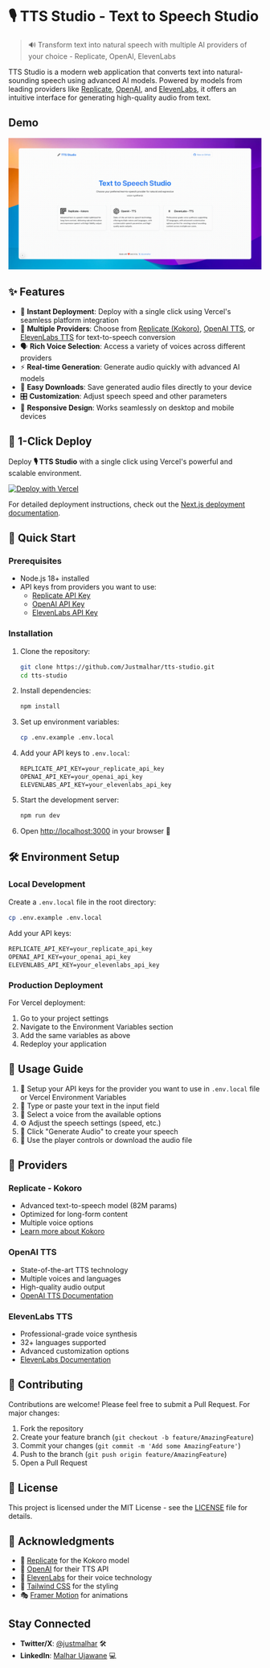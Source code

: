 # 🎙️ TTS Studio - Text to Speech Studio

> 🔊 Transform text into natural speech with multiple AI providers of your choice - Replicate, OpenAI, ElevenLabs

TTS Studio is a modern web application that converts text into natural-sounding speech using advanced AI models. Powered by models from leading providers like [Replicate](https://replicate.com/), [OpenAI](https://openai.com/), and [ElevenLabs](https://elevenlabs.io/), it offers an intuitive interface for generating high-quality audio from text.

## Demo

![TTS Studio Demo](https://github.com/Justmalhar/tts-studio/blob/main/public/demo.png)

## ✨ Features

- 🚀 **Instant Deployment**: Deploy with a single click using Vercel's seamless platform integration
- 🎯 **Multiple Providers**: Choose from [Replicate (Kokoro)](https://replicate.com/jaaari/kokoro-82m), [OpenAI TTS](https://platform.openai.com/docs/guides/text-to-speech), or [ElevenLabs TTS](https://docs.elevenlabs.io/welcome/introduction) for text-to-speech conversion
- 🗣️ **Rich Voice Selection**: Access a variety of voices across different providers
- ⚡ **Real-time Generation**: Generate audio quickly with advanced AI models
- 💾 **Easy Downloads**: Save generated audio files directly to your device
- 🎛️ **Customization**: Adjust speech speed and other parameters
- 📱 **Responsive Design**: Works seamlessly on desktop and mobile devices

## 🚀 1-Click Deploy

Deploy **🎙️ TTS Studio** with a single click using Vercel's powerful and scalable environment.

[![Deploy with Vercel](https://vercel.com/button)](https://vercel.com/new/clone?repository-url=https://github.com/Justmalhar/tts-studio&env=REPLICATE_API_KEY&env=OPENAI_API_KEY&env=ELEVENLABS_API_KEY)

For detailed deployment instructions, check out the [Next.js deployment documentation](https://nextjs.org/docs/deployment).

## 🚀 Quick Start

### Prerequisites

- Node.js 18+ installed
- API keys from providers you want to use:
  - [Replicate API Key](https://replicate.com/account)
  - [OpenAI API Key](https://platform.openai.com/api-keys)
  - [ElevenLabs API Key](https://elevenlabs.io/api-keys)

### Installation

1. Clone the repository:
   ```bash
   git clone https://github.com/Justmalhar/tts-studio.git
   cd tts-studio
   ```

2. Install dependencies:
   ```bash
   npm install
   ```

3. Set up environment variables:
   ```bash
   cp .env.example .env.local
   ```

4. Add your API keys to `.env.local`:
   ```env
   REPLICATE_API_KEY=your_replicate_api_key
   OPENAI_API_KEY=your_openai_api_key
   ELEVENLABS_API_KEY=your_elevenlabs_api_key
   ```

5. Start the development server:
   ```bash
   npm run dev
   ```

6. Open [http://localhost:3000](http://localhost:3000) in your browser 🎉

## 🛠️ Environment Setup

### Local Development

Create a `.env.local` file in the root directory:
```bash
cp .env.example .env.local
```

Add your API keys:
```env
REPLICATE_API_KEY=your_replicate_api_key
OPENAI_API_KEY=your_openai_api_key
ELEVENLABS_API_KEY=your_elevenlabs_api_key
```

### Production Deployment

For Vercel deployment:
1. Go to your project settings
2. Navigate to the Environment Variables section
3. Add the same variables as above
4. Redeploy your application

## 🎯 Usage Guide

1. 🔑 Setup your API keys for the provider you want to use in `.env.local` file or Vercel Environment Variables
2. 📝 Type or paste your text in the input field
3. 🎤 Select a voice from the available options
4. ⚙️ Adjust the speech settings (speed, etc.)
5. 🎵 Click "Generate Audio" to create your speech
6. 💾 Use the player controls or download the audio file

## 🌟 Providers

### Replicate - Kokoro
- Advanced text-to-speech model (82M params)
- Optimized for long-form content
- Multiple voice options
- [Learn more about Kokoro](https://replicate.com/jaaari/kokoro-82m)

### OpenAI TTS
- State-of-the-art TTS technology
- Multiple voices and languages
- High-quality audio output
- [OpenAI TTS Documentation](https://platform.openai.com/docs/guides/text-to-speech)

### ElevenLabs TTS
- Professional-grade voice synthesis
- 32+ languages supported
- Advanced customization options
- [ElevenLabs Documentation](https://docs.elevenlabs.io/welcome/introduction)

## 🤝 Contributing

Contributions are welcome! Please feel free to submit a Pull Request. For major changes:

1. Fork the repository
2. Create your feature branch (`git checkout -b feature/AmazingFeature`)
3. Commit your changes (`git commit -m 'Add some AmazingFeature'`)
4. Push to the branch (`git push origin feature/AmazingFeature`)
5. Open a Pull Request

## 📄 License

This project is licensed under the MIT License - see the [LICENSE](LICENSE) file for details.

## 🙏 Acknowledgments

- 🎯 [Replicate](https://replicate.com) for the Kokoro model
- 🤖 [OpenAI](https://openai.com) for their TTS API
- 🎤 [ElevenLabs](https://elevenlabs.io) for their voice technology
- 🎨 [Tailwind CSS](https://tailwindcss.com) for the styling
- 🎭 [Framer Motion](https://www.framer.com/motion/) for animations

## Stay Connected
- **Twitter/X**: [@justmalhar](https://twitter.com/justmalhar) 🛠
- **LinkedIn**: [Malhar Ujawane](https://linkedin.com/in/justmalhar) 💻
